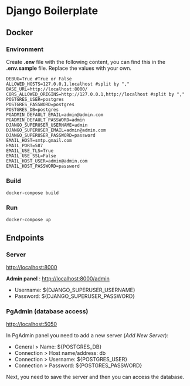 # Django Boilerplate

## Docker

### Environment
Create __.env__ file with the following content, you can find this in the __.env.sample__ file. Replace the values with your own.
```
DEBUG=True #True or False
ALLOWED_HOSTS=127.0.0.1,localhost #split by ","
BASE_URL=http://localhost:8000/
CORS_ALLOWED_ORIGINS=http://127.0.0.1,http://localhost #split by ","
POSTGRES_USER=postgres
POSTGRES_PASSWORD=postgres
POSTGRES_DB=postgres
PGADMIN_DEFAULT_EMAIL=admin@admin.com
PGADMIN_DEFAULT_PASSWORD=admin
DJANGO_SUPERUSER_USERNAME=admin
DJANGO_SUPERUSER_EMAIL=admin@admin.com
DJANGO_SUPERUSER_PASSWORD=password
EMAIL_HOST=smtp.gmail.com
EMAIL_PORT=587
EMAIL_USE_TLS=True
EMAIL_USE_SSL=False
EMAIL_HOST_USER=admin@admin.com
EMAIL_HOST_PASSWORD=password
```

### Build
```docker-compose build ```

### Run
```docker-compose up```

## Endpoints

### Server
[http://localhost:8000](http://localhost:8000)

__Admin panel__ : 
[http://localhost:8000/admin](http://localhost:8000/admin)
- Username: ${DJANGO_SUPERUSER_USERNAME}
- Password: ${DJANGO_SUPERUSER_PASSWORD}

### PgAdmin (database access)
[http://localhost:5050](http://localhost:5050)

In PgAdmin panel you need to add a new server (_Add New Server_):
- General > Name: ${POSTGRES_DB}
- Connection > Host name/address: db
- Connection > Username: ${POSTGRES_USER}
- Connection > Password: ${POSTGRES_PASSWORD}

Next, you need to save the server and then you can access the database.
